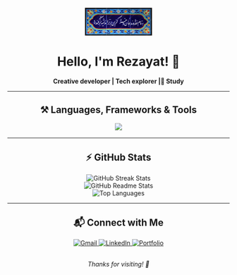 <p align="center">
  <img src="بنام خداوند.jfif" alt="به نام خدا" width="30%">
</p>

<h1 align="center">
  Hello, I'm Rezayat! 👋
</h1>

<p align="center">
  <b>Creative developer | Tech explorer | ُStudy</b>
</p>

---

<h2 align="center">⚒️ Languages, Frameworks & Tools</h2>

<div align="center">
  <img src="https://skillicons.dev/icons?i=python,html,css,c,java,ubuntu,latex" />
</div>

---

<h2 align="center">⚡ GitHub Stats</h2>

<div align="center">
  <img width=390 src="https://github-readme-streak-stats-salesp07.vercel.app/?user=Rezayat-ict&count_private=true&theme=react&border_radius=10" alt="GitHub Streak Stats"/>
  <br/>
  <img width=390 src="https://github-readme-stats-salesp07.vercel.app/api?username=Rezayat-ict&count_private=true&show_icons=true&theme=react&border_radius=10" alt="GitHub Readme Stats" />
  <br/>
  <img width=325 src="https://github-readme-stats-salesp07.vercel.app/api/top-langs/?username=Rezayat-ict&hide=HTML,Jupyter+Notebook&langs_count=8&layout=compact&theme=react&border_radius=10&size_weight=0.5&count_weight=0.5&exclude_repo=github-readme-stats" alt="Top Languages" />
</div>

---

<h2 align="center">📬 Connect with Me</h2>

<div align="center">
  <a href="mailto:rezayat.ict@gmail.com">
    <img src="https://img.shields.io/badge/Gmail-333333?style=for-the-badge&logo=gmail&logoColor=red" alt="Gmail"/>
  </a>
  <a href="https://linkedin.com/in/rezayat-ict" target="_blank">
    <img src="https://img.shields.io/badge/LinkedIn-0077B5?style=for-the-badge&logo=linkedin&logoColor=white" alt="LinkedIn"/>
  </a>
  <a href="https://rezayat-ict.github.io/" target="_blank">
    <img src="https://img.shields.io/badge/Portfolio-FF5722?style=for-the-badge&logo=todoist&logoColor=white" alt="Portfolio"/>
  </a>
</div>

<br/>

<p align="center">
  <i>Thanks for visiting! 🚀</i>
</p>
